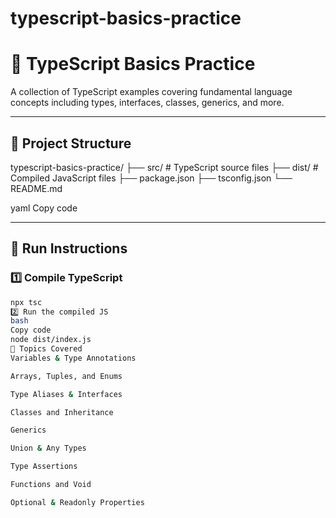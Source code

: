 # typescript-basics-practice

# 🧠 TypeScript Basics Practice

A collection of TypeScript examples covering fundamental language concepts including types, interfaces, classes, generics, and more.

---

## 📂 Project Structure
typescript-basics-practice/
├── src/ # TypeScript source files
├── dist/ # Compiled JavaScript files
├── package.json
├── tsconfig.json
└── README.md

yaml
Copy code

---

## 🚀 Run Instructions

### 1️⃣ Compile TypeScript
```bash
npx tsc
2️⃣ Run the compiled JS
bash
Copy code
node dist/index.js
📘 Topics Covered
Variables & Type Annotations

Arrays, Tuples, and Enums

Type Aliases & Interfaces

Classes and Inheritance

Generics

Union & Any Types

Type Assertions

Functions and Void

Optional & Readonly Properties